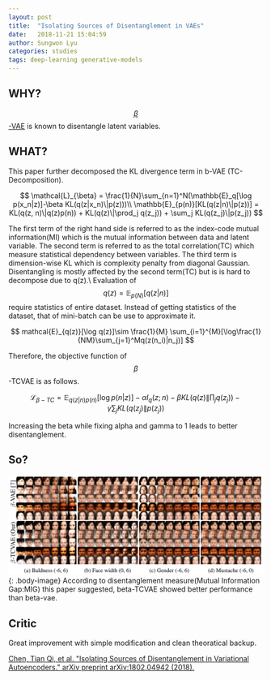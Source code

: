 ```yaml
---
layout: post
title:  "Isolating Sources of Disentanglement in VAEs"
date:   2018-11-21 15:04:59
author: Sungwon Lyu
categories: studies
tags: deep-learning generative-models
---
```

## WHY? 
[$$\beta$$-VAE](https://lyusungwon.github.io/generative-models/2018/02/06/disentang.html) is known to disentangle latent variables. 

## WHAT?
This paper further decomposed the KL divergence term in b-VAE (TC-Decomposition). 

$$
\mathcal{L}_{\beta} = \frac{1}{N}\sum_{n=1}^N(\mathbb{E}_q[\log p(x_n|z)]-\beta KL(q(z|x_n)\|p(z)))\\
\mathbb{E}_{p(n)}[KL(q(z|n)\|p(z))] = KL(q(z, n)\|q(z)p(n)) + KL(q(z)\|\prod_j q(z_j)) + \sum_j KL(q(z_j)\|p(z_j))
$$

The first term of the right hand side is referred to as the index-code mutual information(MI) which is the mutual information between data and latent variable. The second term is referred to as the total correlation(TC) which measure statistical dependency between variables. The third term is dimension-wise KL which is complexity penalty from diagonal Gaussian. Disentangling is mostly affected by the second term(TC) but is is hard to decompose due to q(z).\\
Evaluation of $$q(z) = \mathbb{E}_{p(N)}[q(z|n)]$$ require statistics of entire dataset. Instead of getting statistics of the dataset, that of mini-batch can be use to approximate it. 

$$
mathcal{E}_{q(z)}[\log q(z)]\sim \frac{1}{M} \sum_{i=1}^{M}[\log\frac{1}{NM}\sum_{j=1}^Mq(z(n_i)|n_j)]
$$

Therefore, the objective function of $$\beta$$-TCVAE is as follows.

$$
\mathcal{L}_{\beta-TC} = \mathbb{E}_{q(z|n)p(n)}[\log p(n|z)] - \alpha I_q(z;n) - \beta KL(q(z)\|\prod_j q(z_j)) - \gamma \sum_jKL(q(z_j)\|p(z_j))
$$

Increasing the beta while fixing alpha and gamma to 1 leads to better disentanglement. 

## So?
![image](/assets/images/tcvae.png){: .body-image}
According to disentanglement measure(Mutual Information Gap:MIG) this paper suggested, beta-TCVAE showed better performance than beta-vae.

## Critic
Great improvement with simple modification and clean theoratical backup.

[Chen, Tian Qi, et al. "Isolating Sources of Disentanglement in Variational Autoencoders." arXiv preprint arXiv:1802.04942 (2018).](https://arxiv.org/pdf/1802.04942.pdf)